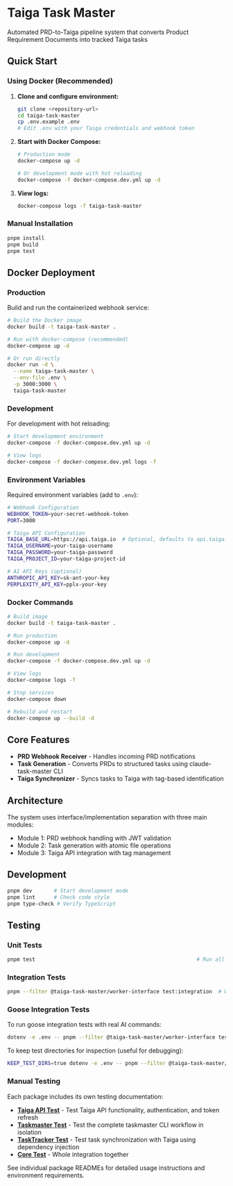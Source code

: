 # Taiga Task Master

Automated PRD-to-Taiga pipeline system that converts Product Requirement Documents into tracked Taiga tasks

## Quick Start

### Using Docker (Recommended)

1. **Clone and configure environment:**

   ```bash
   git clone <repository-url>
   cd taiga-task-master
   cp .env.example .env
   # Edit .env with your Taiga credentials and webhook token
   ```

2. **Start with Docker Compose:**

   ```bash
   # Production mode
   docker-compose up -d

   # Or development mode with hot reloading
   docker-compose -f docker-compose.dev.yml up -d
   ```

3. **View logs:**
   ```bash
   docker-compose logs -f taiga-task-master
   ```

### Manual Installation

```bash
pnpm install
pnpm build
pnpm test
```

## Docker Deployment

### Production

Build and run the containerized webhook service:

```bash
# Build the Docker image
docker build -t taiga-task-master .

# Run with docker-compose (recommended)
docker-compose up -d

# Or run directly
docker run -d \
  --name taiga-task-master \
  --env-file .env \
  -p 3000:3000 \
  taiga-task-master
```

### Development

For development with hot reloading:

```bash
# Start development environment
docker-compose -f docker-compose.dev.yml up -d

# View logs
docker-compose -f docker-compose.dev.yml logs -f
```

### Environment Variables

Required environment variables (add to `.env`):

```bash
# Webhook Configuration
WEBHOOK_TOKEN=your-secret-webhook-token
PORT=3000

# Taiga API Configuration
TAIGA_BASE_URL=https://api.taiga.io  # Optional, defaults to api.taiga.io
TAIGA_USERNAME=your-taiga-username
TAIGA_PASSWORD=your-taiga-password
TAIGA_PROJECT_ID=your-taiga-project-id

# AI API Keys (optional)
ANTHROPIC_API_KEY=sk-ant-your-key
PERPLEXITY_API_KEY=pplx-your-key
```

### Docker Commands

```bash
# Build image
docker build -t taiga-task-master .

# Run production
docker-compose up -d

# Run development
docker-compose -f docker-compose.dev.yml up -d

# View logs
docker-compose logs -f

# Stop services
docker-compose down

# Rebuild and restart
docker-compose up --build -d
```

## Core Features

- **PRD Webhook Receiver** - Handles incoming PRD notifications
- **Task Generation** - Converts PRDs to structured tasks using claude-task-master CLI
- **Taiga Synchronizer** - Syncs tasks to Taiga with tag-based identification

## Architecture

The system uses interface/implementation separation with three main modules:

- Module 1: PRD webhook handling with JWT validation
- Module 2: Task generation with atomic file operations
- Module 3: Taiga API integration with tag management

## Development

```bash
pnpm dev       # Start development mode
pnpm lint      # Check code style
pnpm type-check # Verify TypeScript
```

## Testing

### Unit Tests

```bash
pnpm test                                                    # Run all unit tests
```

### Integration Tests

```bash
pnpm --filter @taiga-task-master/worker-interface test:integration  # Worker interface git integration tests
```

### Goose Integration Tests

To run goose integration tests with real AI commands:

```bash
dotenv -e .env -- pnpm --filter @taiga-task-master/worker-interface test:integration tests/integration/loop-real-goose.test.ts
```

To keep test directories for inspection (useful for debugging):

```bash
KEEP_TEST_DIRS=true dotenv -e .env -- pnpm --filter @taiga-task-master/worker-interface test:integration tests/integration/loop-real-goose.test.ts
```

### Manual Testing

Each package includes its own testing documentation:

- **[Taiga API Test](packages/taiga-api-test/README.md)** - Test Taiga API functionality, authentication, and token refresh
- **[Taskmaster Test](packages/taskmaster-test/README.md)** - Test the complete taskmaster CLI workflow in isolation
- **[TaskTracker Test](packages/tasktracker-test/README.md)** - Test task synchronization with Taiga using dependency injection
- **[Core Test](packages/core-test/README.md)** - Whole integration together

See individual package READMEs for detailed usage instructions and environment requirements.
